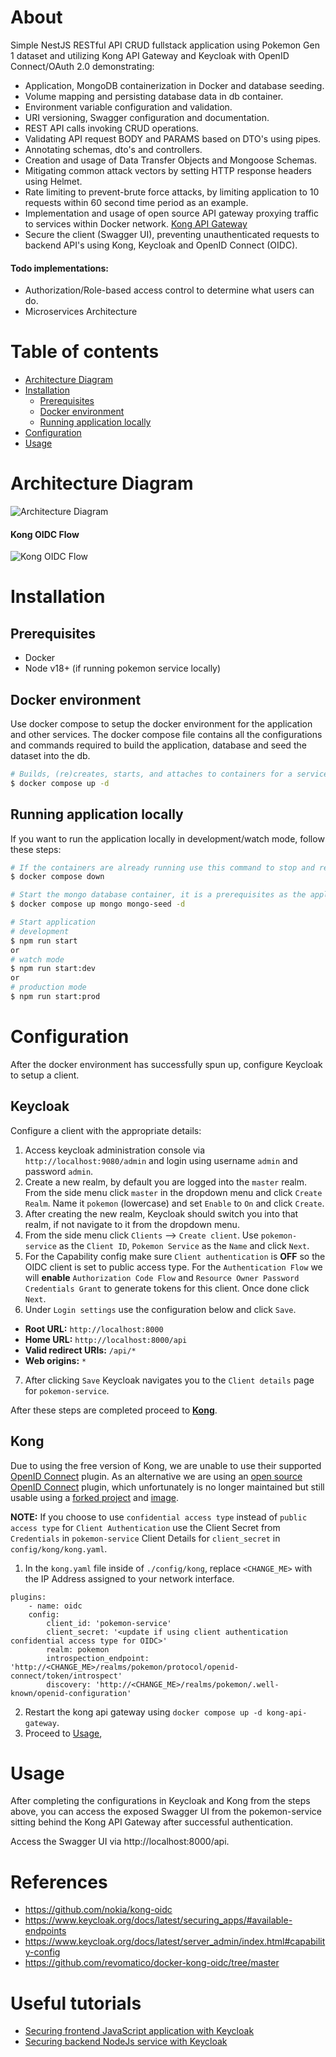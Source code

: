 # About

Simple NestJS RESTful API CRUD fullstack application using Pokemon Gen 1 dataset and utilizing Kong API Gateway and Keycloak with OpenID Connect/OAuth 2.0 demonstrating:

- Application, MongoDB containerization in Docker and database seeding.
- Volume mapping and persisting database data in db container.
- Environment variable configuration and validation.
- URI versioning, Swagger configuration and documentation.
- REST API calls invoking CRUD operations.
- Validating API request BODY and PARAMS based on DTO's using pipes.
- Annotating schemas, dto's and controllers.
- Creation and usage of Data Transfer Objects and Mongoose Schemas.
- Mitigating common attack vectors by setting HTTP response headers using Helmet.
- Rate limiting to prevent-brute force attacks, by limiting application to 10 requests within 60 second time period as an example.
- Implementation and usage of open source API gateway proxying traffic to services within Docker network. [Kong API Gateway](https://docs.konghq.com/gateway/latest/)
- Secure the client (Swagger UI), preventing unauthenticated requests to backend API's using Kong, Keycloak and OpenID Connect (OIDC).

#### Todo implementations:

- Authorization/Role-based access control to determine what users can do.
- Microservices Architecture

# Table of contents

<!--ts-->

- [Architecture Diagram](#architecture-diagram)
- [Installation](#installation)
  - [Prerequisites](#prerequisites)
  - [Docker environment](#docker-environment)
  - [Running application locally](#docker-environment)
- [Configuration](#configuration)
- [Usage](#usage)
<!--te-->

# Architecture Diagram

![Architecture Diagram](/devops/images/diagram.png)

#### Kong OIDC Flow

![Kong OIDC Flow](/devops/images/kong_oidc_flow.png)

# Installation

## Prerequisites

- Docker
- Node v18+ (if running pokemon service locally)

## Docker environment

Use docker compose to setup the docker environment for the application and other services. The docker compose file contains all the configurations and commands required to build the application, database and seed the dataset into the db.

```bash
# Builds, (re)creates, starts, and attaches to containers for a service in detached mode. Ommit -d if you don't want to run in detached mode.
$ docker compose up -d
```

## Running application locally

If you want to run the application locally in development/watch mode, follow these steps:

```bash
# If the containers are already running use this command to stop and remove containers, networks.
$ docker compose down

# Start the mongo database container, it is a prerequisites as the application connects to the database on start up.
$ docker compose up mongo mongo-seed -d

# Start application
# development
$ npm run start
or
# watch mode
$ npm run start:dev
or
# production mode
$ npm run start:prod
```

# Configuration

After the docker environment has successfully spun up, configure Keycloak to setup a client.

## Keycloak

Configure a client with the appropriate details:

1. Access keycloak administration console via `http://localhost:9080/admin` and login using username `admin` and password `admin`.
2. Create a new realm, by default you are logged into the `master` realm. From the side menu click `master` in the dropdown menu and click `Create Realm`. Name it `pokemon` (lowercase) and set `Enable` to `On` and click `Create`.
3. After creating the new realm, Keycloak should switch you into that realm, if not navigate to it from the dropdown menu.
4. From the side menu click `Clients` --> `Create client`. Use `pokemon-service` as the `Client ID`, `Pokemon Service` as the `Name` and click `Next`.
5. For the Capability config make sure `Client authentication` is **OFF** so the OIDC client is set to public access type. For the `Authentication Flow` we will **enable** `Authorization Code Flow` and `Resource Owner Password Credentials Grant` to generate tokens for this client. Once done click `Next`.
6. Under `Login settings` use the configuration below and click `Save`.

- **Root URL:** `http://localhost:8000`
- **Home URL:** `http://localhost:8000/api`
- **Valid redirect URIs:** `/api/*`
- **Web origins:** `*`

7. After clicking `Save` Keycloak navigates you to the `Client details` page for `pokemon-service`.

After these steps are completed proceed to **[Kong](#kong)**.

## Kong

Due to using the free version of Kong, we are unable to use their supported [OpenID Connect](https://docs.konghq.com/hub/kong-inc/openid-connect/) plugin. As an alternative we are using an [open source OpenID Connect](https://github.com/nokia/kong-oidc) plugin, which unfortunately is no longer maintained but still usable using a [forked project](https://github.com/revomatico/docker-kong-oidc/tree/master) and [image](https://hub.docker.com/r/cristianchiru/docker-kong-oidc).

**NOTE:** If you choose to use `confidential access type` instead of `public access type` for `Client Authentication` use the Client Secret from `Credentials` in `pokemon-service` Client Details for `client_secret` in `config/kong/kong.yaml`.

1. In the `kong.yaml` file inside of `./config/kong`, replace `<CHANGE_ME>` with the IP Address assigned to your network interface.

```
plugins:
    - name: oidc
    config:
        client_id: 'pokemon-service'
        client_secret: '<update if using client authentication confidential access type for OIDC>'
        realm: pokemon
        introspection_endpoint: 'http://<CHANGE_ME>/realms/pokemon/protocol/openid-connect/token/introspect'
        discovery: 'http://<CHANGE_ME>/realms/pokemon/.well-known/openid-configuration'

```

2. Restart the kong api gateway using `docker compose up -d kong-api-gateway`.
3. Proceed to [Usage](#usage),

# Usage

After completing the configurations in Keycloak and Kong from the steps above, you can access the exposed Swagger UI from the pokemon-service sitting behind the Kong API Gateway after successful authentication.

Access the Swagger UI via http://localhost:8000/api.

# References

- https://github.com/nokia/kong-oidc
- https://www.keycloak.org/docs/latest/securing_apps/#available-endpoints
- https://www.keycloak.org/docs/latest/server_admin/index.html#capability-config
- https://github.com/revomatico/docker-kong-oidc/tree/master

# Useful tutorials

- [Securing frontend JavaScript application with Keycloak](https://www.keycloak.org/docs/latest/securing_apps/#_javascript_adapter)
- [Securing backend NodeJs service with Keycloak](https://www.keycloak.org/docs/latest/securing_apps/#_nodejs_adapter)
